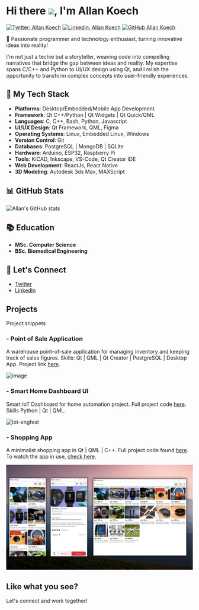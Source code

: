 # Hi there <img src="https://media.giphy.com/media/hvRJCLFzcasrR4ia7z/giphy.gif" width="25px">, I'm Allan Koech

[![Twitter: Allan Koech](https://img.shields.io/twitter/follow/allankkoech?style=social)](https://twitter.com/allankkoech)
[![Linkedin: Allan Koech](https://img.shields.io/badge/-Allan%20Koech-blue?style=flat-square&logo=Linkedin&logoColor=white&link=https://www.linkedin.com/in/allankoech/)](https://www.linkedin.com/in/allankoech/)
[![GitHub Allan Koech](https://img.shields.io/github/followers/allankkoech?label=follow&style=social)](https://github.com/allankkoech)

🚀 Passionate programmer and technology enthusiast, turning innovative ideas into reality!

I'm not just a techie but a storyteller, weaving code into compelling narratives that bridge the gap between ideas and reality. My expertise spans C/C++ and Python to UI/UX design using Qt, and I relish the opportunity to transform complex concepts into user-friendly experiences.

## 🔧 My Tech Stack

- **Platforms**: Desktop/Embedded/Mobile App Development
- **Framework**: Qt C++/Python | Qt Widgets | Qt Quick/QML
- **Languages**: C, C++, Bash, Python, Javascript
- **UI/UX Design**: Qt Framework, QML, Figma
- **Operating Systems**: Linux, Embedded Linux, Windows
- **Version Control**: Git
- **Databases**: PostgreSQL | MongoDB | SQLite
- **Hardware**: Arduino, ESP32, Raspberry Pi
- **Tools**: KiCAD, Inkscape, VS-Code, Qt Creator IDE
- **Web Development**: ReactJs, React Native
- **3D Modeling**: Autodesk 3ds Max, MAXScript

## 📊 GitHub Stats

![Allan's GitHub stats](https://github-readme-stats.vercel.app/api?username=allankkoech&show_icons=true&count_private=true)


## 📚 Education

- **MSc. Computer Science**
- **BSc. Biomedical Engineering**


## 📧 Let's Connect

- [Twitter](https://twitter.com/allankkoech)
- [LinkedIn](https://www.linkedin.com/in/allankoech/)

## Projects
Project snippets

### - Point of Sale Application
A warehouse point-of-sale application for managing inventory and keeping track of sales figures. Skills: Qt | QML | Qt Creator | PostgreSQL | Desktop App. Project link [here](https://github.com/allankkoech/SalamaPOS).

<image src="https://user-images.githubusercontent.com/44490960/104890986-5f552180-5981-11eb-8578-43fc615dbf92.png" alt="image"/>

### - Smart Home Dashboard UI
Smart IoT Dashboard for home automation project. Full project code [here](https://github.com/allankkoech/engineering-festival-iot-ui/tree/master). Skills Python | Qt | QML.

![iot-engfest](https://user-images.githubusercontent.com/44490960/89357733-0c84f780-d6ca-11ea-9282-9698f8503ae6.png)

### - Shopping App
A minimalist shopping app in Qt | QML | C++. Full project code found [here](https://github.com/allankkoech/ShoppingAppQML/tree/master). To watch the app in use, [check here](https://x.com/allankkoech/status/1731091111555309675?s=20).

![shopping-app](https://github.com/allankkoech/ShoppingAppQML/blob/a4678a423c0efd20ea624ac67c1bce1ca9e19cb1/screenshots/snip.jpg)

## Like what you see?
Let's connect and work together!
